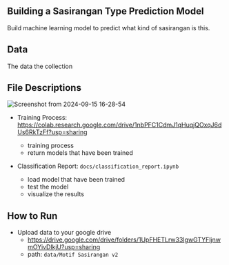 ## Building a Sasirangan Type Prediction Model
Build machine learning model to predict what kind of sasirangan is this.

## Data
The data the collection

## File Descriptions

![Screenshot from 2024-09-15 16-28-54](https://github.com/user-attachments/assets/0dca9395-43e3-48e7-9369-77820a50acf1)

- Training Process: https://colab.research.google.com/drive/1nbPFC1CdmJ1qHuqjQOxqJ6dUs6RkTzFf?usp=sharing
    - training process
    - return models that have been trained

- Classification Report: `docs/classification_report.ipynb`
    - load model that have been trained
    - test the model
    - visualize the results

## How to Run
- Upload data to your google drive
    - https://drive.google.com/drive/folders/1UpFHETLrw33IgwGTYFljnwmOYivDlkjU?usp=sharing
    - path: `data/Motif Sasirangan v2`

